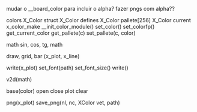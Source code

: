 mudar o __board_color para incluir o alpha?
fazer pngs com alpha??

colors
    X_Color struct
    X_Color defines
    X_Color pallete[256]
    X_Color current
    x_color_make
    __init_color_module()
    set_color()
    set_colorfp()
    get_current_color
    get_pallete(c)
    set_pallete(c, color)

math
    sin, cos, tg, math

draw, grid, bar (x_plot, x_line)

write(x_plot)
    set_font(path)
    set_font_size()
    write()

v2d(math)

base(color)
    open
    close
    plot
    clear

png(x_plot)
    save_png(nl, nc, XColor vet, path)

